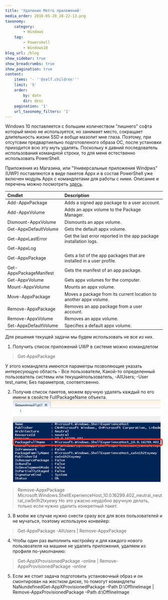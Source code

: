 ```yaml
---
title: 'Удаление Metro приложений'
media_order: 2018-05-20_18-22-13.png
taxonomy:
    category:
        - Windows
    tag:
        - Powershell
        - Windows10
blog_url: /blog
show_sidebar: true
show_breadcrumbs: true
show_pagination: true
content:
    items: '- ''@self.children'''
    limit: '5'
    order:
        by: date
        dir: desc
    pagination: '1'
    url_taxonomy_filters: '1'
---
```


Windows 10 поставляется с большим количеством "лишнего" софта который мною не используется, но занимает место, сокращает длительность жизни SSD и вобще мазолит мне глаза. Поэтому, при отсутсвии предвартиельно подготовленого образа ОС, после установки приходится всю эту муть удалять. Поскольку я давний последователь использования командной строки, то для меня естественно использовать PowerShell.

Приложения из Магазина, или "Универсальные приложения Windpws" (UWP) поставляются в виде пакетов Appx и  в состав PowerShell уже включен модуль Appx с командлетами для работы с ними. Описание и перечень можно посмотреть [здесь](https://technet.microsoft.com/ru-ru/library/dn448373.aspx).

|Cmdlet	|Description|
|:-----|:-----|
|Add-AppxPackage| Adds a signed app package to a user account.|
|Add-AppxVolume|Adds an appx volume to the Package Manager.|
|Dismount-AppxVolume|Dismounts an appx volume.|
|Get-AppxDefaultVolume|Gets the default appx volume.|
|Get-AppxLastError|Get the last error reported in the app package installation logs.|
|Get-AppxLog||Gets an app package installation log.|
|Get-AppxPackage|Gets a list of the app packages that are installed in a user profile.|
|Get-AppxPackageManifest|Gets the manifest of an app package.|
|Get-AppxVolume|Gets appx volumes for the computer.|
|Mount-AppxVolume|Mounts an appx volume.|
|Move-AppxPackage|Moves a package from its current location to another appx volume.|
|Remove-AppxPackage|Removes an app package from a user account.|
|Remove-AppxVolume|Removes an appx volume.|
|Set-AppxDefaultVolume|Specifies a default appx volume.|

Для решения текущей задачи мы будем использовать не все из них.
1. Получить список приложений UWP в системе можно командлетом
> Get-AppxPackage

У этого командлета имеются параметры позволяющие указать интересующую область - Все пользователи, Какой-то определенный пользователь системы или текущийпользователь, -AllUsers; -User test_name; Без параметров, соответсвенно. 

2. Получив список пакетов, можем вручную удалять каждый по его имени в свойсте FullPackageName объекта.
![Вывод Get-AppxPackage](2018-05-20_18-22-13.png)
> Remove-AppxPackage Microsoft.Windows.ShellExperienceHost_10.0.16299.402_neutral_neutral_cw5n1h2txyewy
Но это ужасно неудобно вручную делать, только если нужно удалить конкретный пакет.

3. В моём же случае нужно снести сразу все для всех пользователей и не мучаться, поэтому используею конвейер:
> Get-AppxPackage -AllUsers | Remove-AppxPackage

4. Чтобы один раз выполнить настройку и для каждого нового пользвоателя на машине не удалять приложения, удаляем из профиля по-умолчанию:
> Get-AppXProvisionedPackage -online | Remove-AppxProvisionedPackage -online

5. Если же стоит задача подготовить установочный образ и он смонтирован на жестком диске, то помогут командлеты
NaNundefinedGet-AppXProvisionedPackage –Path D:\OfflineImage | Remove-AppxProvisionedPackage –Path d:\OfflineImage